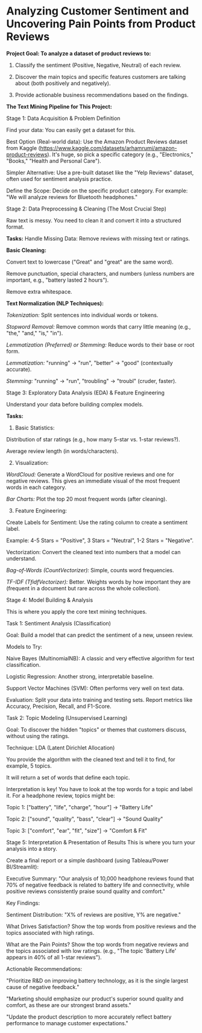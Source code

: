 # Analyzing Customer Sentiment and Uncovering Pain Points from Product Reviews

**Project Goal: To analyze a dataset of product reviews to:**

  1. Classify the sentiment (Positive, Negative, Neutral) of each review.
  
  2. Discover the main topics and specific features customers are talking about (both positively and negatively).
  
  3. Provide actionable business recommendations based on the findings.

**The Text Mining Pipeline for This Project:**

Stage 1: Data Acquisition & Problem Definition
    
  Find your data: You can easily get a dataset for this.
    
  Best Option (Real-world data): Use the Amazon Product Reviews dataset from Kaggle (https://www.kaggle.com/datasets/arhamrumi/amazon-product-reviews). It's huge, so pick a specific category (e.g., "Electronics," "Books," "Health and Personal Care").
    
  Simpler Alternative: Use a pre-built dataset like the "Yelp Reviews" dataset, often used for sentiment analysis practice.
    
  Define the Scope: Decide on the specific product category. For example: "We will analyze reviews for Bluetooth headphones."

Stage 2: Data Preprocessing & Cleaning (The Most Crucial Step)
  
  Raw text is messy. You need to clean it and convert it into a structured format.
    
**Tasks:** Handle Missing Data: Remove reviews with missing text or ratings.
    
**Basic Cleaning:**
    
  Convert text to lowercase ("Great" and "great" are the same word).
      
  Remove punctuation, special characters, and numbers (unless numbers are important, e.g., "battery lasted 2 hours").
      
  Remove extra whitespace.
    
**Text Normalization (NLP Techniques):**
    
  *Tokenization:* Split sentences into individual words or tokens.
      
  *Stopword Removal:* Remove common words that carry little meaning (e.g., "the," "and," "is," "in").
      
  *Lemmatization (Preferred) or Stemming:* Reduce words to their base or root form.
      
  *Lemmatization:* "running" -> "run", "better" -> "good" (contextually accurate).
      
  *Stemming:* "running" -> "run", "troubling" -> "troubl" (cruder, faster).

Stage 3: Exploratory Data Analysis (EDA) & Feature Engineering

  Understand your data before building complex models.

**Tasks:**

1. Basic Statistics:
  
  Distribution of star ratings (e.g., how many 5-star vs. 1-star reviews?).
  
  Average review length (in words/characters).

2. Visualization:

  *WordCloud:* Generate a WordCloud for positive reviews and one for negative reviews. This gives an immediate visual of the most frequent words in each category.
  
  *Bar Charts:* Plot the top 20 most frequent words (after cleaning).

3. Feature Engineering:

  Create Labels for Sentiment: Use the rating column to create a sentiment label.
  
   Example: 4-5 Stars = "Positive", 3 Stars = "Neutral", 1-2 Stars = "Negative".

  Vectorization: Convert the cleaned text into numbers that a model can understand.
  
   *Bag-of-Words (CountVectorizer):* Simple, counts word frequencies.

   *TF-IDF (TfidfVectorizer):* Better. Weights words by how important they are (frequent in a document but rare across the whole collection).

Stage 4: Model Building & Analysis

This is where you apply the core text mining techniques.

Task 1: Sentiment Analysis (Classification)

Goal: Build a model that can predict the sentiment of a new, unseen review.

Models to Try:

Naive Bayes (MultinomialNB): A classic and very effective algorithm for text classification.

Logistic Regression: Another strong, interpretable baseline.

Support Vector Machines (SVM): Often performs very well on text data.

Evaluation: Split your data into training and testing sets. Report metrics like Accuracy, Precision, Recall, and F1-Score.

Task 2: Topic Modeling (Unsupervised Learning)

Goal: To discover the hidden "topics" or themes that customers discuss, without using the ratings.

Technique: LDA (Latent Dirichlet Allocation)

You provide the algorithm with the cleaned text and tell it to find, for example, 5 topics.

It will return a set of words that define each topic.

Interpretation is key! You have to look at the top words for a topic and label it. For a headphone review, topics might be:

Topic 1: ["battery", "life", "charge", "hour"] -> "Battery Life"

Topic 2: ["sound", "quality", "bass", "clear"] -> "Sound Quality"

Topic 3: ["comfort", "ear", "fit", "size"] -> "Comfort & Fit"

Stage 5: Interpretation & Presentation of Results
This is where you turn your analysis into a story.

Create a final report or a simple dashboard (using Tableau/Power BI/Streamlit):

Executive Summary: "Our analysis of 10,000 headphone reviews found that 70% of negative feedback is related to battery life and connectivity, while positive reviews consistently praise sound quality and comfort."

Key Findings:

Sentiment Distribution: "X% of reviews are positive, Y% are negative."

What Drives Satisfaction? Show the top words from positive reviews and the topics associated with high ratings.

What are the Pain Points? Show the top words from negative reviews and the topics associated with low ratings. (e.g., "The topic 'Battery Life' appears in 40% of all 1-star reviews").

Actionable Recommendations:

"Prioritize R&D on improving battery technology, as it is the single largest cause of negative feedback."

"Marketing should emphasize our product's superior sound quality and comfort, as these are our strongest brand assets."

"Update the product description to more accurately reflect battery performance to manage customer expectations."
